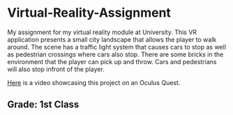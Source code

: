 # Virtual-Reality-Assignment
My assignment for my virtual reality module at University. This VR application presents a small city landscape that allows the player to walk around. The scene has a traffic light system that causes cars to stop as well as pedestrian crossings where cars also stop. There are some bricks in the environment that the player can pick up and throw. Cars and pedestrians will also stop infront of the player.

[Here](https://youtu.be/e-roQc2S_tc) is a video showcasing this project on an Oculus Quest.

## Grade: 1st Class
